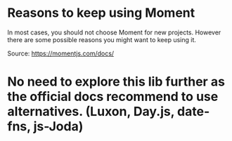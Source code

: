 # Reasons to keep using Moment

In most cases, you should not choose Moment for new projects. However there are some possible reasons you might want to keep using it.

Source: https://momentjs.com/docs/

# No need to explore this lib further as the official docs recommend to use alternatives. (Luxon, Day.js, date-fns, js-Joda)
